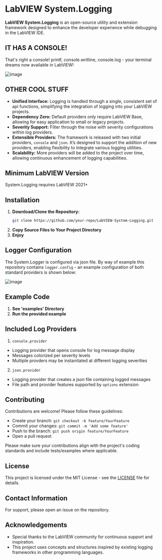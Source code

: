 # LabVIEW System.Logging

**LabVIEW System.Logging** is an open-source utility and extension framework designed to enhance the developer experience while debugging in the LabVIEW IDE.

## IT HAS A CONSOLE!
That's right a console! printf, console.writline, console.log - your terminal dreams now available in LabVIEW!

![image](https://github.com/user-attachments/assets/a65ed695-9645-49da-a39f-6e73cd1474dd)

## OTHER COOL STUFF
- **Unified Interface:** Logging is handled through a single, consistent set of api functions, simplifying the integration of logging into your LabVIEW projects.
- **Dependency Zero:** Default providers only require LabVIEW Base, allowing for easy application to small or legacy projects. 
- **Severity Support:** Filter through the noise with severity configurations within log providers.
- **Extensible Providers:** The framework is released with two initial providers, `console` and `json`. It’s designed to support the addition of new providers, enabling flexibility to integrate various logging utilities.
- **Scalability:** More providers will be added to the project over time, allowing continuous enhancement of logging capabilities.

## Minimum LabVIEW Version   
System.Logging requires LabVIEW 2021+

## Installation
1. **Download/Clone the Repository:**
   ```bash
   git clone https://github.com/your-repo/LabVIEW-System-Logging.git
   ```
2. **Copy Source Files to Your Project Directory**
3. **Enjoy**

## Logger Configuration
The System.Logger is configured via json file. By way of example this repository contains `logger.config` - an example configuration of both standard providers is shown below:

![image](https://github.com/user-attachments/assets/2dce51a4-b808-43f3-b306-f2d6b3fb9a24)
  
## Example Code
1. **See 'examples' Directory**
2. **Run the provided example**

## Included Log Providers
1. `console.provider`
 - Logging provider that opens console for log message display
 - Messages colorized per severity levels
 - Multiple provders may be instanitated at different logging severities
2. `json.provider`
 - Logging provider that creates a json file containing logged messages
 - File path and provider features supported by `options` extension

## Contributing
Contributions are welcome! Please follow these guidelines:
- Create your branch: `git checkout -b feature/YourFeature`
- Commit your changes: `git commit -m 'Add some feature'`
- Push to the branch: `git push origin feature/YourFeature`
- Open a pull request

Please make sure your contributions align with the project's coding standards and include tests/examples where applicable.

## License
This project is licensed under the MIT License - see the [LICENSE](LICENSE) file for details.

## Contact Information
For support, please open an issue on the repository.

## Acknowledgements
- Special thanks to the LabVIEW community for continuous support and inspiration.
- This project uses concepts and structures inspired by existing logging frameworks in other programming languages.
